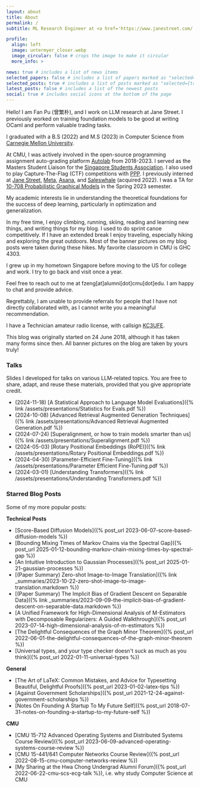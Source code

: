 ```yaml
---
layout: about
title: About
permalink: /
subtitle: ML Research Engineer at <a href='https://www.janestreet.com/'>Jane Street</a> based in New York

profile:
  align: left
  image: untermyer_closer.webp
  image_circular: false # crops the image to make it circular
  more_info: >

news: true # includes a list of news items
selected_papers: false # includes a list of papers marked as "selected={true}"
selected_posts: true # includes a list of posts marked as "selected={true}"
latest_posts: false # includes a list of the newest posts
social: true # includes social icons at the bottom of the page
---
```


Hello! I am Fan Pu (曾繁朴), and I work on LLM research at Jane Street.
I previously worked on training foundation models to be good at writing OCaml 
and perform valuable trading tasks.

I graduated with a B.S (2022) and M.S (2023) in Computer
Science from [Carnegie Mellon University](https://www.cmu.edu/).

At CMU, I was actively involved in the open-source programming assignment
auto-grading platform [Autolab](https://autolabproject.com/) from 2018-2023. I
served as the Masters Student Liaison for the [Singapore Students
Association](https://cmussa.org/). I also used to play Capture-The-Flag (CTF)
competitions with [PPP](https://pwning.net/). I previously interned at [Jane
Street](https://www.janestreet.com/), [Meta](https://about.meta.com/),
[Asana](https://asana.com/), and [Saleswhale](https://www.saleswhale.com/)
(acquired 2022). I was a TA for [10-708 Probabilistic Graphical
Models](https://andrejristeski.github.io/10708-S23/) in the Spring 2023
semester.

My academic interests lie in understanding the theoretical foundations for the
success of deep learning, particularly in optimization and generalization.

In my free time, I enjoy climbing, running, skiing, reading and
learning new things, and writing things for my blog. I used to
do sprint canoe competitively. If I have an extended break I enjoy traveling,
especially hiking and exploring the great outdoors. Most of the banner pictures
on my blog posts were taken during these hikes. My favorite classroom in CMU is
GHC 4303.

I grew up in my hometown Singapore before moving to the US for college and work.
I try to go back and visit once a year.

Feel free to reach out to me at fzeng[at]alumni[dot]cmu[dot]edu. I am happy to
chat and provide advice.

Regrettably, I am unable to provide referrals for people that I have not
directly collaborated with, as I cannot write you a meaningful recommendation.

I have a Technician amateur radio license, with callsign
[KC3UFE](https://www.fccbulletin.com/callsign/?q=KC3UFE).

This blog was originally started on 24 June 2018, although it has taken many
forms since then. All banner pictures on the blog are taken by yours truly!

### Talks

Slides I developed for talks on various LLM-related topics.
You are free to share, adapt, and reuse these
materials, provided that you give appropriate credit.

- (2024-11-18) [A Statistical Approach to Language Model Evaluations]({% link
  /assets/presentations/Statistics for Evals.pdf %})
- (2024-10-08) [Advanced Retrieval Augmented Generation Techniques]({% link
  /assets/presentations/Advanced Retrieval Augmented Generation.pdf %})
- (2024-07-24) [Superalignment, or how to train models smarter than us]({% link
  /assets/presentations/Superalignment.pdf %})
- (2024-05-03) [Rotary Positional Embeddings (RoPE)]({% link
  /assets/presentations/Rotary Positional Embeddings.pdf %})
- (2024-04-30) [Parameter-Efficient Fine-Tuning]({% link
  /assets/presentations/Parameter Efficient Fine-Tuning.pdf %})
- (2024-03-01) [Understanding Transformers]({% link
  /assets/presentations/Understanding Transformers.pdf %})

### Starred Blog Posts

Some of my more popular posts:

**Technical Posts**

- [Score-Based Diffusion Models]({% post_url 2023-06-07-score-based-diffusion-models %})
- [Bounding Mixing Times of Markov Chains via the Spectral Gap]({% post_url 2025-01-12-bounding-markov-chain-mixing-times-by-spectral-gap %})
- [An Intuitive Introduction to Gaussian Processes]({% post_url 2025-01-21-gaussian-processes %})
- [(Paper Summary) Zero-shot Image-to-Image Translation]({% link _summaries/2023-10-22-zero-shot-image-to-image-translation.markdown %})
- [(Paper Summary) The Implicit Bias of Gradient Descent on Separable Data]({% link _summaries/2023-09-09-the-implicit-bias-of-gradient-descent-on-separable-data.markdown %})
- [A Unified Framework for High-Dimensional Analysis of M-Estimators with Decomposable Regularizers: A Guided Walkthrough]({% post_url 2023-07-14-high-dimensional-analysis-of-m-estimators %})
- [The Delightful Consequences of the Graph Minor Theorem]({% post_url 2022-06-01-the-delightful-consequences-of-the-graph-minor-theorem %})
- [Universal types, and your type checker doesn't suck as much as you think]({% post_url 2022-01-11-universal-types %})

**General**

- [The Art of LaTeX: Common Mistakes, and Advice for Typesetting Beautiful, Delightful Proofs]({% post_url 2023-01-02-latex-tips %})
- [Against Government Scholarships]({% post_url
  2021-12-24-against-government-scholarships %})
- [Notes On Founding A Startup To My Future Self]({% post_url
  2018-07-31-notes-on-founding-a-startup-to-my-future-self %})

**CMU**

- [CMU 15-712 Advanced Operating Systems and Distributed Systems Course Review]({% post_url 2023-06-09-advanced-operating-systems-course-review %})
- [CMU 15-441/641 Computer Networks Course Review]({% post_url 2022-08-15-cmu-computer-networks-review %})
- [My Sharing at the Hwa Chong Undergrad Alumni Forum]({% post_url
    2022-06-22-cmu-scs-ecg-talk %}), i.e. why study Computer Science at CMU
